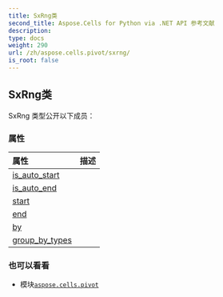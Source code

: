 ```yaml
---
title: SxRng类
second_title: Aspose.Cells for Python via .NET API 参考文献
description:
type: docs
weight: 290
url: /zh/aspose.cells.pivot/sxrng/
is_root: false
---
```

## SxRng类


SxRng 类型公开以下成员：

### 属性
|属性|描述|
| :- | :- |
| [is_auto_start](/cells/python-net/zh/aspose.cells.pivot/sxrng/is_auto_start) |  |
| [is_auto_end](/cells/python-net/zh/aspose.cells.pivot/sxrng/is_auto_end) |  |
| [start](/cells/python-net/zh/aspose.cells.pivot/sxrng/start) |  |
| [end](/cells/python-net/zh/aspose.cells.pivot/sxrng/end) |  |
| [by](/cells/python-net/zh/aspose.cells.pivot/sxrng/by) |  |
| [group_by_types](/cells/python-net/zh/aspose.cells.pivot/sxrng/group_by_types) |  |



### 也可以看看
* 模块[`aspose.cells.pivot`](..)
